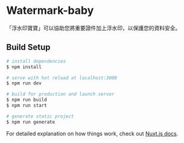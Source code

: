 # Watermark-baby
「浮水印寶寶」可以協助您將重要證件加上浮水印，以保護您的資料安全。

## Build Setup

```bash
# install dependencies
$ npm install

# serve with hot reload at localhost:3000
$ npm run dev

# build for production and launch server
$ npm run build
$ npm run start

# generate static project
$ npm run generate
```

For detailed explanation on how things work, check out [Nuxt.js docs](https://nuxtjs.org).
